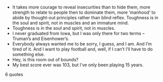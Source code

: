  - It takes more courage to reveal insecurities than to hide them, more strength to relate to people then to dominate them, more ‘manhood’ to abide by thought-out principles rather than blind reflex. Toughness is in the soul and spirit, not in muscles and an immature mind.
 - Toughness is in the soul and spirit, not in muscles.
 - I never graduated from Iowa, but I was only there for two terms – Truman’s and Eisenhower’s.
 - Everybody always wanted me to be sorry, I guess, and I am. And I’m tired of it. And I want to play football and, well, if I can’t I’ll have to do something else.
 - Hey, is this room out of bounds?
 - My best score ever was 103, but I’ve only been playing 15 years.

6 quotes